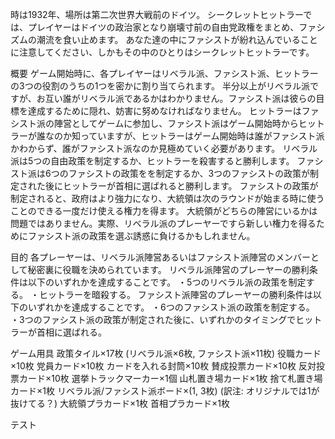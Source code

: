 時は1932年、場所は第二次世界大戦前のドイツ。
シークレットヒットラーでは、プレイヤーはドイツの政治家となり崩壊寸前の自由党政権をまとめ、ファシズムの潮流を食い止めます。
あなた達の中にファシストが紛れ込んでいることに注意してください、しかもその中のひとりはシークレットヒットラーです。


概要
ゲーム開始時に、各プレイヤーはリベラル派、ファシスト派、ヒットラーの3つの役割のうちの1つを密かに割り当てられます。
半分以上がリベラル派ですが、お互い誰がリベラル派であるかはわかりません。ファシスト派は彼らの目標を達成するために隠れ、妨害に努めなければなりません。
ヒットラーはファシスト派の陣営としてゲームに参加し、ファシスト派はゲーム開始時からヒットラーが誰なのか知っていますが、ヒットラーはゲーム開始時は誰がファシスト派かわからず、誰がファシスト派なのか見極めていく必要があります。
リベラル派は5つの自由政策を制定するか、ヒットラーを殺害すると勝利します。
ファシスト派は6つのファシストの政策をを制定するか、3つのファシストの政策が制定された後にヒットラーが首相に選ばれると勝利します。
ファシストの政策が制定されると、政府はより強力になり、大統領は次のラウンドが始まる時に使うことのできる一度だけ使える権力を得ます。
大統領がどちらの陣営にいるかは問題ではありません。実際、リベラル派のプレーヤーですら新しい権力を得るためにファシスト派の政策を選ぶ誘惑に負けるかもしれません。


目的
各プレーヤーは、リベラル派陣営あるいはファシスト派陣営のメンバーとして秘密裏に役職を決められています。
リベラル派陣営のプレーヤーの勝利条件は以下のいずれかを達成することです。
・5つのリベラル派の政策を制定する。
・ヒットラーを暗殺する。
ファシスト派陣営のプレーヤーの勝利条件は以下のいずれかを達成することです。
・6つのファシスト派の政策を制定する。
・3つのファシスト派の政策が制定された後に、いずれかのタイミングでヒットラーが首相に選ばれる。


ゲーム用具
政策タイル×17枚
(リベラル派×6枚, ファシスト派×11枚)
役職カード×10枚
党員カード×10枚
カードを入れる封筒×10枚
賛成投票カード×10枚
反対投票カード×10枚
選挙トラックマーカー×1個
山札置き場カード×1枚
捨て札置き場カード×1枚
リベラル派/ファシスト派ボード×(1, 3枚) (訳注: オリジナルでは1が抜けてる？)
大統領プラカード×1枚
首相プラカード×1枚

テスト
